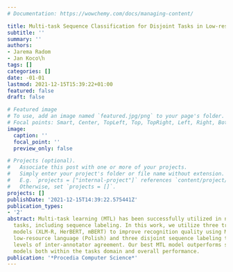 ```yaml
---
# Documentation: https://wowchemy.com/docs/managing-content/

title: Multi-task Sequence Classification for Disjoint Tasks in Low-resource Languages
subtitle: ''
summary: ''
authors:
- Jarema Radom
- Jan Koco\ŉ
tags: []
categories: []
date: -01-01
lastmod: 2021-12-15T15:39:22+01:00
featured: false
draft: false

# Featured image
# To use, add an image named `featured.jpg/png` to your page's folder.
# Focal points: Smart, Center, TopLeft, Top, TopRight, Left, Right, BottomLeft, Bottom, BottomRight.
image:
  caption: ''
  focal_point: ''
  preview_only: false

# Projects (optional).
#   Associate this post with one or more of your projects.
#   Simply enter your project's folder or file name without extension.
#   E.g. `projects = ["internal-project"]` references `content/project/deep-learning/index.md`.
#   Otherwise, set `projects = []`.
projects: []
publishDate: '2021-12-15T14:39:22.575441Z'
publication_types:
- '2'
abstract: Multi-task learning (MTL) has been successfully utilized in numerous NLP
  tasks, including sequence labeling. In this work, we utilize three transformer-based
  models (XLM-R, HerBERT, mBERT) to improve recognition quality using MTL for selected
  low-resource language (Polish) and three disjoint sequence labeling tasks with different
  levels of inter-annotator agreement. Our best MTL model outperforms single-task
  models both within the tasks domain and overall performance.
publication: '*Procedia Computer Science*'
---
```

